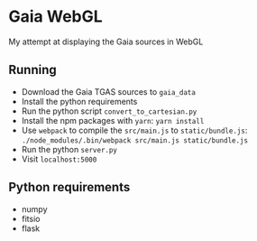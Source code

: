 # Gaia WebGL

My attempt at displaying the Gaia sources in WebGL

## Running

* Download the Gaia TGAS sources to `gaia_data`
* Install the python requirements
* Run the python script `convert_to_cartesian.py`
* Install the npm packages with `yarn`: `yarn install`
* Use `webpack` to compile the `src/main.js` to `static/bundle.js`: `./node_modules/.bin/webpack src/main.js static/bundle.js`
* Run the python `server.py`
* Visit `localhost:5000`

## Python requirements

* numpy
* fitsio
* flask
